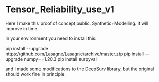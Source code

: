# Tensor_Reliability_use_v1
Here I make this proof of concept public. Synthetic+Modelling. It will improve in time.

In your environment you need to install this:

pip install --upgrade https://github.com/Lasagne/Lasagne/archive/master.zip
pip install --upgrade numpy==1.20.3
pip install surpyval

and I made some modifications to the DeepSurv library, but the original should work fine in principle.
